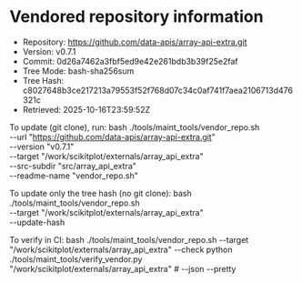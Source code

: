 Vendored repository information
===============================

- Repository: https://github.com/data-apis/array-api-extra.git
- Version:    v0.7.1
- Commit:     0d26a7462a3fbf5ed9e42e261bdb3b39f25e2faf
- Tree Mode:  bash-sha256sum
- Tree Hash:  c8027648b3ce217213a79553f52f768d07c34c0af741f7aea2106713d476321c
- Retrieved:  2025-10-16T23:59:52Z

To update (git clone), run:
  bash ./tools/maint_tools/vendor_repo.sh \
    --url "https://github.com/data-apis/array-api-extra.git" \
    --version "v0.7.1" \
    --target "/work/scikitplot/externals/array_api_extra" \
    --src-subdir "src/array_api_extra" \
    --readme-name "vendor_repo.sh"

To update only the tree hash (no git clone):
  bash ./tools/maint_tools/vendor_repo.sh \
    --target "/work/scikitplot/externals/array_api_extra" \
    --update-hash

To verify in CI:
  bash ./tools/maint_tools/vendor_repo.sh --target "/work/scikitplot/externals/array_api_extra" --check
  python ./tools/maint_tools/verify_vendor.py "/work/scikitplot/externals/array_api_extra"  # --json --pretty
